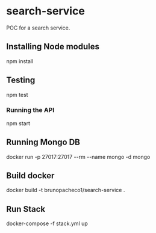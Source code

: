 # search-service
POC for a search service.

## Installing Node modules
npm install

## Testing
npm test

### Running the API
npm start

## Running Mongo DB
docker run -p 27017:27017 --rm --name mongo -d mongo

## Build docker
docker build -t brunopacheco1/search-service .

## Run Stack
docker-compose -f stack.yml up